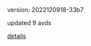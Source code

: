 version: 2022120918-33b7

updated 9 avds

[details](https://github.com/0x74f917491bfa7ebfa379/ali_avd_db/blob/master/change_log/2022/12/09/18/33b7.txt)